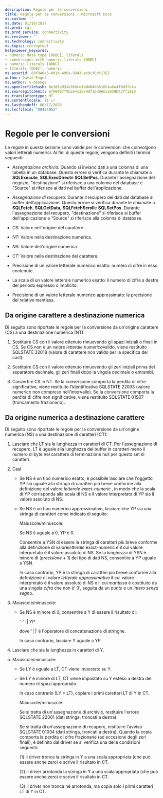 ```yaml
---
description: Regole per le conversioni
title: Regole per le conversioni | Microsoft Docs
ms.custom: ''
ms.date: 01/19/2017
ms.prod: sql
ms.prod_service: connectivity
ms.reviewer: ''
ms.technology: connectivity
ms.topic: conceptual
helpviewer_keywords:
- numeric data type [ODBC], literals
- conversions with numeric literals [ODBC]
- numeric literals [ODBC]
- literals [ODBC], numeric
ms.assetid: 89f846a3-001d-496a-9843-ac9c38dc1762
author: David-Engel
ms.author: v-daenge
ms.openlocfilehash: 8e3d9a931a960ce1bd404b6616b4a6e4f0d37c4a
ms.sourcegitcommit: e700497f962e4c2274df16d9e651059b42ff1a10
ms.translationtype: MT
ms.contentlocale: it-IT
ms.lasthandoff: 08/17/2020
ms.locfileid: "88424953"
---
```

# <a name="rules-for-conversions"></a>Regole per le conversioni
Le regole in questa sezione sono valide per le conversioni che coinvolgono valori letterali numerici. Ai fini di queste regole, vengono definiti i termini seguenti:  
  
-   *Assegnazione archivio:* Quando si inviano dati a una colonna di una tabella in un database. Questo errore si verifica durante le chiamate a **SQLExecute**, **SQLExecDirect**e **SQLSetPos**. Durante l'assegnazione del negozio, "destinazione" si riferisce a una colonna del database e "Source" si riferisce ai dati nei buffer dell'applicazione.  
  
-   *Assegnazione di recupero:* Durante il recupero dei dati dal database ai buffer dell'applicazione. Questo errore si verifica durante le chiamate a **SQLFetch**, **SQLGetData**, **SQLFetchScroll**e **SQLSetPos**. Durante l'assegnazione del recupero, "destinazione" si riferisce ai buffer dell'applicazione e "Source" si riferisce alla colonna di database.  
  
-   *CS:* Valore nell'origine del carattere.  
  
-   *NT:* Valore nella destinazione numerica.  
  
-   *NS:* Valore dell'origine numerica.  
  
-   *CT:* Valore nella destinazione del carattere.  
  
-   Precisione di un valore letterale numerico esatto: numero di cifre in esso contenute.  
  
-   La scala di un valore letterale numerico esatto: il numero di cifre a destra del periodo espresso o implicito.  
  
-   Precisione di un valore letterale numerico approssimato: la precisione del relativo mantissa.  
  
## <a name="character-source-to-numeric-target"></a>Da origine carattere a destinazione numerica  
 Di seguito sono riportate le regole per la conversione da un'origine carattere (CS) a una destinazione numerica (NT):  
  
1.  Sostituire CS con il valore ottenuto rimuovendo gli spazi iniziali o finali in CS. Se CS non è un valore *letterale numerico*valido, viene restituito SQLSTATE 22018 (valore di carattere non valido per la specifica del cast).  
  
2.  Sostituire CS con il valore ottenuto rimuovendo gli zeri iniziali prima del separatore decimale, gli zeri finali dopo la virgola decimale o entrambi.  
  
3.  Convertire CS in NT. Se la conversione comporta la perdita di cifre significative, viene restituito l'identificativo SQLSTATE 22003 (valore numerico non compreso nell'intervallo). Se la conversione comporta la perdita di cifre non significative, viene restituito SQLSTATE 01S07 (troncamento frazionario).  
  
## <a name="numeric-source-to-character-target"></a>Da origine numerica a destinazione carattere  
 Di seguito sono riportate le regole per la conversione da un'origine numerica (NS) a una destinazione di caratteri (CT):  
  
1.  Lasciare che LT sia la lunghezza in caratteri di CT. Per l'assegnazione di recupero, LT è uguale alla lunghezza del buffer in caratteri meno il numero di byte nel carattere di terminazione null per questo set di caratteri.  
  
2.  Casi  
  
    -   Se NS è un tipo numerico esatto, è possibile lasciare che l'oggetto YP sia uguale alla stringa di caratteri più breve conforme alla definizione del valore *letterale exact-numeric* , in modo che la scala di YP corrisponda alla scala di NS e il valore interpretato di YP sia il valore assoluto di NS.  
  
    -   Se NS è un tipo numerico approssimativo, lasciare che YP sia una stringa di caratteri come indicato di seguito:  
  
         Maiuscole/minuscole:  
  
         Se NS è uguale a 0, YP è 0.  
  
         Consentire a YSN di essere la stringa di caratteri più breve conforme alla definizione di valore*letterale* exact-numeric e il cui valore interpretato è il valore assoluto di NS. Se la lunghezza di YSN è minore di (*precisione* + 1) del tipo di dati NS, consentire a YP uguale a YSN.  
  
         In caso contrario, YP è la stringa di caratteri più breve conforme alla definizione di valore *letterale approssimativo* il cui valore interpretato è il valore assoluto di NS e il cui *mantissa* è costituito da una singola *cifra* che non è' 0', seguita da un *punto* e un *intero senza segno*.  
  
3.  Maiuscole/minuscole:  
  
    -   Se NS è minore di 0, consentire a Y di essere il risultato di:  
  
         '-'  &#124;&#124; YP  
  
         dove ' &#124;&#124;' è l'operatore di concatenazione di stringhe.  
  
         In caso contrario, lasciare Y uguale a YP.  
  
4.  Lasciare che sia la lunghezza in caratteri di Y.  
  
5.  Maiuscole/minuscole:  
  
    -   Se LY è uguale a LT, CT viene impostato su Y.  
  
    -   Se LY è minore di LT, CT viene impostato su Y esteso a destra del numero di spazi appropriato.  
  
         In caso contrario (LY > LT), copiare i primi caratteri LT di Y in CT.  
  
         Maiuscole/minuscole:  
  
         Se si tratta di un'assegnazione di archivio, restituire l'errore SQLSTATE 22001 (dati stringa, troncati a destra).  
  
         Se si tratta di un'assegnazione di recupero, restituire l'avviso SQLSTATE 01004 (dati stringa, troncati a destra). Quando la copia comporta la perdita di cifre frazionarie (ad eccezione degli zeri finali), è definito dal driver se si verifica una delle condizioni seguenti:  
  
         (1) il driver tronca la stringa in Y a una scala appropriata (che può essere anche zero) e scrive il risultato in CT.  
  
         (2) il driver arrotonda la stringa in Y a una scala appropriata (che può essere anche zero) e scrive il risultato in CT.  
  
         (3) il driver non tronca né arrotonda, ma copia solo i primi caratteri LT di Y in CT.
